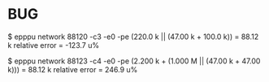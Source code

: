 # BUG
$ epppu network 88120 -c3 -e0 -pe
(220.0 k || (47.00 k + 100.0 k)) = 88.12 k
relative error =
	-123.7 u%

$ epppu network 88123 -c4 -e0 -pe
(2.200 k + (1.000 M || (47.00 k + 47.00 k))) = 88.12 k
relative error =
	246.9 u%
